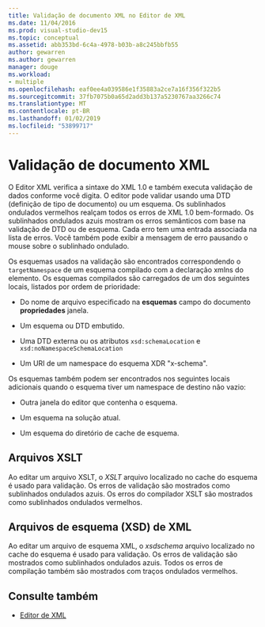 ```yaml
---
title: Validação de documento XML no Editor de XML
ms.date: 11/04/2016
ms.prod: visual-studio-dev15
ms.topic: conceptual
ms.assetid: abb353bd-6c4a-4978-b03b-a8c245bbfb55
author: gewarren
ms.author: gewarren
manager: douge
ms.workload:
- multiple
ms.openlocfilehash: eaf0ee4a039586e1f35883a2ce7a16f356f322b5
ms.sourcegitcommit: 37fb7075b0a65d2add3b137a5230767aa3266c74
ms.translationtype: MT
ms.contentlocale: pt-BR
ms.lasthandoff: 01/02/2019
ms.locfileid: "53899717"
---
```

# <a name="xml-document-validation"></a>Validação de documento XML

O Editor XML verifica a sintaxe do XML 1.0 e também executa validação de dados conforme você digita. O editor pode validar usando uma DTD (definição de tipo de documento) ou um esquema. Os sublinhados ondulados vermelhos realçam todos os erros de XML 1.0 bem-formado. Os sublinhados ondulados azuis mostram os erros semânticos com base na validação de DTD ou de esquema. Cada erro tem uma entrada associada na lista de erros. Você também pode exibir a mensagem de erro pausando o mouse sobre o sublinhado ondulado.

 Os esquemas usados na validação são encontrados correspondendo o `targetNamespace` de um esquema compilado com a declaração xmlns do elemento. Os esquemas compilados são carregados de um dos seguintes locais, listados por ordem de prioridade:

-   Do nome de arquivo especificado na **esquemas** campo do documento **propriedades** janela.

-   Um esquema ou DTD embutido.

-   Uma DTD externa ou os atributos `xsd:schemaLocation` e `xsd:noNamespaceSchemaLocation`

-   Um URI de um namespace do esquema XDR "x-schema".

Os esquemas também podem ser encontrados nos seguintes locais adicionais quando o esquema tiver um namespace de destino não vazio:

-   Outra janela do editor que contenha o esquema.

-   Um esquema na solução atual.

-   Um esquema do diretório de cache de esquema.

## <a name="xslt-files"></a>Arquivos XSLT
 Ao editar um arquivo XSLT, o *XSLT* arquivo localizado no cache do esquema é usado para validação. Os erros de validação são mostrados como sublinhados ondulados azuis. Os erros do compilador XSLT são mostrados como sublinhados ondulados vermelhos.

## <a name="xml-schema-xsd-files"></a>Arquivos de esquema (XSD) de XML
 Ao editar um arquivo de esquema XML, o *xsdschema* arquivo localizado no cache do esquema é usado para validação. Os erros de validação são mostrados como sublinhados ondulados azuis. Todos os erros de compilação também são mostrados com traços ondulados vermelhos.

## <a name="see-also"></a>Consulte também

- [Editor de XML](../xml-tools/xml-editor.md)